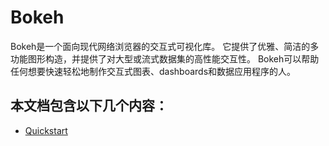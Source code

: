 # Bokeh

Bokeh是一个面向现代网络浏览器的交互式可视化库。 它提供了优雅、简洁的多功能图形构造，并提供了对大型或流式数据集的高性能交互性。 Bokeh可以帮助任何想要快速轻松地制作交互式图表、dashboards和数据应用程序的人。

## 本文档包含以下几个内容：

- [Quickstart](https://nbviewer.jupyter.org/github/SuperSupeng/Data-analysis-with-python/blob/master/dataAnalysis/oh-bokeh/bokeh-quickstart.ipynb)
